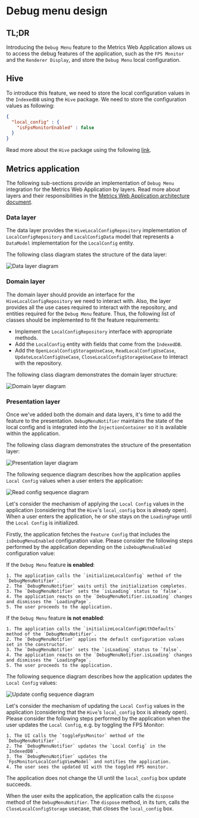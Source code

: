 # Debug menu design

## TL;DR

Introducing the `Debug Menu` feature to the Metrics Web Application allows us to access the debug features of the application, such as the `FPS Monitor` and the `Renderer Display`, and store the `Debug Menu` local configuration.

## Hive

To introduce this feature, we need to store the local configuration values in the `IndexedDB` using the `Hive` package.
We need to store the configuration values as following: 

```json
{
  "local_config" : {
    "isFpsMonitorEnabled" : false
  }
}
```

Read more about the `Hive` package using the following [link](https://pub.dev/packages/hive).

## Metrics application

The following sub-sections provide an implementation of `Debug Menu` integration for the Metrics Web Application by layers. Read more about layers and their responsibilities in the [Metrics Web Application architecture document](https://github.com/platform-platform/monorepo/blob/master/metrics/web/docs/01_metrics_web_application_architecture.md).

### Data layer

The data layer provides the `HiveLocalConfigRepository` implementation of `LocalConfigRepository` and `LocalConfigData` model that represents a `DataModel` implementation for the `LocalConfig` entity.

The following class diagram states the structure of the data layer:

![Data layer diagram](http://www.plantuml.com/plantuml/proxy?cache=no&fmt=svg&src=https://github.com/platform-platform/monorepo/raw/debug_menu_document/metrics/web/docs/features/debug_menu/diagrams/debug_menu_data_layer_class_diagram.puml)

### Domain layer

The domain layer should provide an interface for the `HiveLocalConfigRepository` we need to interact with. Also, the layer provides all the use cases required to interact with the repository, and entities required for the `Debug Menu` feature. Thus, the following list of classes should be implemented to fit the feature requirements:

- Implement the `LocalConfigRepository` interface with appropriate methods.
- Add the `LocalConfig` entity with fields that come from the `IndexedDB`.
- Add the `OpenLocalConfigStorageUseCase`, `ReadLocalConfigUseCase`, `UpdateLocalConfigUseCase`, `CloseLocalConfigStorageUseCase` to interact with the repository.

The following class diagram demonstrates the domain layer structure:

![Domain layer diagram](http://www.plantuml.com/plantuml/proxy?cache=no&fmt=svg&src=https://github.com/platform-platform/monorepo/raw/debug_menu_document/metrics/web/docs/features/debug_menu/diagrams/debug_menu_domain_layer_class_diagram.puml)

### Presentation layer

Once we've added both the domain and data layers, it's time to add the feature to the presentation. `DebugMenuNotifier` maintains the state of the local config and is integrated into the `InjectionContainer` so it is available within the application.

The following class diagram demonstrates the structure of the presentation layer:

![Presentation layer diagram](http://www.plantuml.com/plantuml/proxy?cache=no&fmt=svg&src=https://github.com/platform-platform/monorepo/raw/debug_menu_document/metrics/web/docs/features/debug_menu/diagrams/debug_menu_presentation_layer_class_diagram.puml)

The following sequence diagram describes how the application applies `Local Config` values when a user enters the application:

![Read config sequence diagram](http://www.plantuml.com/plantuml/proxy?cache=no&fmt=svg&src=https://github.com/platform-platform/monorepo/raw/debug_menu_document/metrics/web/docs/features/debug_menu/diagrams/debug_menu_read_config_sequence_diagram.puml)

Let's consider the mechanism of applying the `Local Config` values in the application (considering that the `Hive`'s `local_config` box is already open). 
When a user enters the application, he or she stays on the `LoadingPage` until the `Local Config` is initialized.

Firstly, the application fetches the `Feature Config` that includes the `isDebugMenuEnabled` configuration value. 
Please consider the following steps performed by the application depending on the `isDebugMenuEnabled` configuration value:

If the `Debug Menu` feature **is enabled**:

    1. The application calls the `initializeLocalConfig` method of the `DebugMenuNotifier`.
    2. The `DebugMenuNotifier` waits until the initialization completes.
    3. The `DebugMenuNotifier` sets the `isLoading` status to `false`.
    4. The application reacts on the `DebugMenuNotifier.isLoading` changes and dismisses the `LoadingPage`. 
    5. The user proceeds to the application.

If the `Debug Menu` feature **is not enabled**:

    1. The application calls the `initializeLocalConfigWithDefaults` method of the `DebugMenuNotifier`. 
    2. The `DebugMenuNotifier` applies the default configuration values set in the constructor.
    3. The `DebugMenuNotifier` sets the `isLoading` status to `false`. 
    4. The application reacts on the `DebugMenuNotifier.isLoading` changes and dismisses the `LoadingPage`.
    5. The user proceeds to the application. 
    
The following sequence diagram describes how the application updates the `Local Config` values:

![Update config sequence diagram](http://www.plantuml.com/plantuml/proxy?cache=no&fmt=svg&src=https://github.com/platform-platform/monorepo/raw/debug_menu_document/metrics/web/docs/features/debug_menu/diagrams/debug_menu_update_config_sequence_diagram.puml)

Let's consider the mechanism of updating the `Local Config` values in the application (considering that the `Hive`'s `local_config` box is already open).
Please consider the following steps performed by the application when the user updates the `Local Config`, e.g. by toggling the FPS Monitor:

    1. The UI calls the `toggleFpsMonitor` method of the `DebugMenuNotifier`.
    2. The `DebugMenuNotifier` updates the `Local Config` in the `IndexedDB`.
    3. The `DebugMenuNotifier` updates the `FpsMonitorLocalConfigViewModel` and notifies the application.
    4. The user sees the updated UI with the toggled FPS monitor.

The application does not change the UI until the `local_config` box update succeeds.

When the user exits the application, the application calls the `dispose` method of the `DebugMenuNotifier`. The `dispose` method, in its turn, calls the `CloseLocalConfigStorage` usecase, that closes the `local_config` box.
